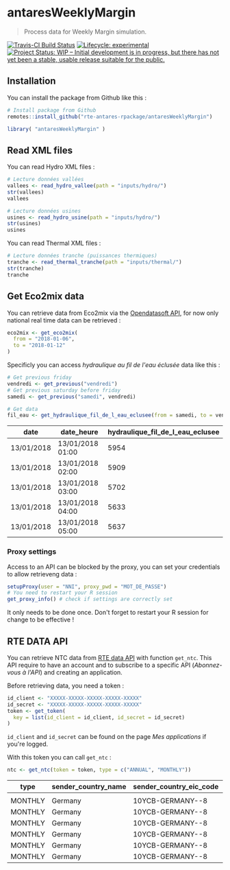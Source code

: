 # antaresWeeklyMargin

> Process data for Weekly Margin simulation.

[![Travis-CI Build Status](https://travis-ci.org/rte-antares-rpackage/antaresWeeklyMargin.svg?branch=master)](https://travis-ci.org/rte-antares-rpackage/antaresWeeklyMargin)
[![Lifecycle: experimental](https://img.shields.io/badge/lifecycle-experimental-orange.svg)](https://www.tidyverse.org/lifecycle/#experimental)
[![Project Status: WIP – Initial development is in progress, but there has not yet been a stable, usable release suitable for the public.](https://www.repostatus.org/badges/latest/wip.svg)](https://www.repostatus.org/#wip)



## Installation

You can install the package from Github like this :


```r
# Install package from Github
remotes::install_github("rte-antares-rpackage/antaresWeeklyMargin")

library( "antaresWeeklyMargin" )
```


## Read XML files

You can read Hydro XML files :

```r
# Lecture données vallées
vallees <- read_hydro_vallee(path = "inputs/hydro/")
str(vallees)
vallees

# Lecture données usines
usines <- read_hydro_usine(path = "inputs/hydro/")
str(usines)
usines
```

You can read Thermal XML files :
```r
# Lecture données tranche (puissances thermiques)
tranche <- read_thermal_tranche(path = "inputs/thermal/")
str(tranche)
tranche
```


## Get Eco2mix data

You can retrieve data from Eco2mix via the [Opendatasoft API](https://rte-opendata.opendatasoft.com/explore/?sort=modified&q=eco2mix), for now only national real time data can be retrieved :

```r
eco2mix <- get_eco2mix(
  from = "2018-01-06", 
  to = "2018-01-12"
)
```

Specificly you can access *hydraulique au fil de l'eau éclusée* data like this :


```r
# Get previous friday
vendredi <- get_previous("vendredi")
# Get previous saturday before friday
samedi <- get_previous("samedi", vendredi)

# Get data
fil_eau <- get_hydraulique_fil_de_l_eau_eclusee(from = samedi, to = vendredi)

```
| date       | date_heure       | hydraulique_fil_de_l_eau_eclusee |
|------------|------------------|----------------------------------|
| 13/01/2018 | 13/01/2018 01:00 | 5954                             |
| 13/01/2018 | 13/01/2018 02:00 | 5909                             |
| 13/01/2018 | 13/01/2018 03:00 | 5702                             |
| 13/01/2018 | 13/01/2018 04:00 | 5633                             |
| 13/01/2018 | 13/01/2018 05:00 | 5637                             |



### Proxy settings

Access to an API can be blocked by the proxy, you can set your credentials to allow retrieveng data :

```r
setupProxy(user = "NNI", proxy_pwd = "MOT_DE_PASSE")
# You need to restart your R session
get_proxy_info() # check if settings are correctly set
```

It only needs to be done once.
Don't forget to restart your R session for change to be effective !


## RTE DATA API

You can retrieve NTC data from [RTE data API](https://data.rte-france.com/) with function `get_ntc`.
This API require to have an account and to subscribe to a specific API (*Abonnez-vous à l'API*) and creating an application.

Before retrieving data, you need a token :

```r
id_client <- "XXXXX-XXXXX-XXXXX-XXXXX-XXXXX"
id_secret <- "XXXXX-XXXXX-XXXXX-XXXXX-XXXXX"
token <- get_token(
  key = list(id_client = id_client, id_secret = id_secret)
)
```

`id_client` and `id_secret` can be found on the page *Mes applications* if you're logged.


With this token you can call `get_ntc` :

```r
ntc <- get_ntc(token = token, type = c("ANNUAL", "MONTHLY"))
```

| type    | sender_country_name | sender_country_eic_code | receiver_country_name | receiver_country_eic_code | start_date | end_date   | updated_date | value |
|---------|---------------------|-------------------------|-----------------------|---------------------------|------------|------------|--------------|-------|
|         |                     |                         |                       |                           |            |            |              |       |
| MONTHLY | Germany             | 10YCB-GERMANY--8        | France                | 10YFR-RTE------C          | 01/02/2018 | 02/02/2018 | 18/01/2018   | 1200  |
| MONTHLY | Germany             | 10YCB-GERMANY--8        | France                | 10YFR-RTE------C          | 02/02/2018 | 03/02/2018 | 18/01/2018   | 1200  |
| MONTHLY | Germany             | 10YCB-GERMANY--8        | France                | 10YFR-RTE------C          | 03/02/2018 | 04/02/2018 | 18/01/2018   | 1200  |
| MONTHLY | Germany             | 10YCB-GERMANY--8        | France                | 10YFR-RTE------C          | 04/02/2018 | 05/02/2018 | 18/01/2018   | 1200  |
| MONTHLY | Germany             | 10YCB-GERMANY--8        | France                | 10YFR-RTE------C          | 05/02/2018 | 06/02/2018 | 18/01/2018   | 1200  |
| MONTHLY | Germany             | 10YCB-GERMANY--8        | France                | 10YFR-RTE------C          | 06/02/2018 | 07/02/2018 | 18/01/2018   | 1200  |



